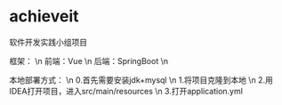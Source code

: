 # achieveit
软件开发实践小组项目

框架： \n
前端：Vue \n
后端：SpringBoot \n

本地部署方式： \n
0.首先需要安装jdk+mysql \n
1.将项目克隆到本地 \n
2.用IDEA打开项目，进入src/main/resources \n
3.打开application.yml 
